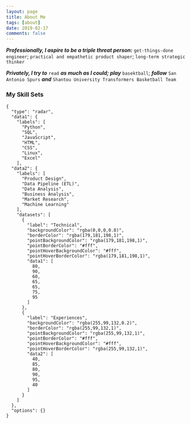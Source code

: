 ```yaml
---
layout: page
title: About Me
tags: [about]
date: 2019-02-17
comments: false
---
```

    
***Professionally, I aspire to be a triple threat person:*** `get-things-done engineer`; `practical and empathetic product shaper`; `long-term strategic thinker`

***Privately, I try to*** `read` ***as much as I could; play*** `basektball`; ***follow*** `San Antonio Spurs` ***and*** `Shantou University Transformers Basketball Team`

### My Skill Sets

```chart
{
  "type": "radar",
  "data1": {
    "labels": [
      "Python",
      "SQL",
      "JavaScript",
      "HTML",
      "CSS",
      "Linux",
      "Excel"
    ],
  "data2": {
    "labels": [
      "Product Design",
      "Data Pipeline (ETL)",
      "Data Analysis",
      "Business Analysis",
      "Market Research",
      "Machine Learning"
    ],
    "datasets": [
      {
        "label": "Technical",
        "backgroundColor": "rgba(0,0,0,0.8)",
        "borderColor": "rgba(179,181,198,1)",
        "pointBackgroundColor": "rgba(179,181,198,1)",
        "pointBorderColor": "#fff",
        "pointHoverBackgroundColor": "#fff",
        "pointHoverBorderColor": "rgba(179,181,198,1)",
        "data1": [
          80,
          90,
          60,
          65,
          65,
          75,
          95
        ]
      },
      {
        "label": "Experiences",
        "backgroundColor": "rgba(255,99,132,0.2)",
        "borderColor": "rgba(255,99,132,1)",
        "pointBackgroundColor": "rgba(255,99,132,1)",
        "pointBorderColor": "#fff",
        "pointHoverBackgroundColor": "#fff",
        "pointHoverBorderColor": "rgba(255,99,132,1)",
        "data2": [
          40,
          85,
          80,
          90,
          95,
          40
        ]
      }
    ]
  },
  "options": {}
}
```
